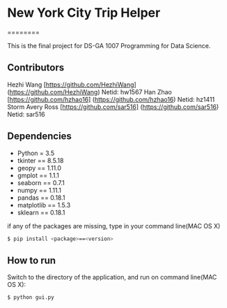 # New York City Trip Helper
========

This is the final project for DS-GA 1007 Programming for Data Science.
## Contributors

Hezhi Wang [https://github.com/HezhiWang] (https://github.com/HezhiWang) Netid: hw1567
Han Zhao [https://github.com/hzhao16] (https://github.com/hzhao16) Netid: hz1411
Storm Avery Ross [https://github.com/sar516] (https://github.com/sar516) Netid: sar516

## Dependencies
- Python = 3.5
- tkinter == 8.5.18
- geopy == 1.11.0
- gmplot == 1.1.1
- seaborn == 0.7.1
- numpy == 1.11.1
- pandas == 0.18.1
- matplotlib == 1.5.3
- sklearn == 0.18.1

if any of the packages are missing, type in your command line(MAC OS X)
```sh
$ pip install <package>==<version>
```

## How to run

Switch to the directory of the application, and run on command line(MAC OS X):
```sh
$ python gui.py
```

